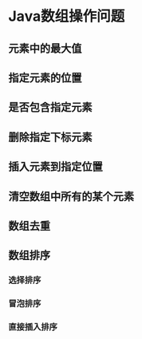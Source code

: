# Java数组操作问题

## 元素中的最大值

## 指定元素的位置

## 是否包含指定元素

## 删除指定下标元素

## 插入元素到指定位置

## 清空数组中所有的某个元素

## 数组去重

## 数组排序

### 选择排序

### 冒泡排序

### 直接插入排序



